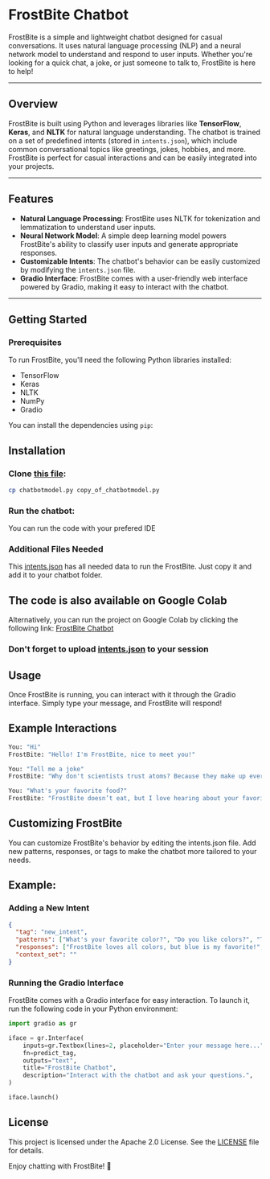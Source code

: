 # FrostBite Chatbot

FrostBite is a simple and lightweight chatbot designed for casual conversations. It uses natural language processing (NLP) and a neural network model to understand and respond to user inputs. Whether you're looking for a quick chat, a joke, or just someone to talk to, FrostBite is here to help!

---

## Overview

FrostBite is built using Python and leverages libraries like **TensorFlow**, **Keras**, and **NLTK** for natural language understanding. The chatbot is trained on a set of predefined intents (stored in `intents.json`), which include common conversational topics like greetings, jokes, hobbies, and more. FrostBite is perfect for casual interactions and can be easily integrated into your projects.

---

## Features

- **Natural Language Processing**: FrostBite uses NLTK for tokenization and lemmatization to understand user inputs.
- **Neural Network Model**: A simple deep learning model powers FrostBite's ability to classify user inputs and generate appropriate responses.
- **Customizable Intents**: The chatbot's behavior can be easily customized by modifying the `intents.json` file.
- **Gradio Interface**: FrostBite comes with a user-friendly web interface powered by Gradio, making it easy to interact with the chatbot.

---

## Getting Started

### Prerequisites

To run FrostBite, you'll need the following Python libraries installed:

- TensorFlow
- Keras
- NLTK
- NumPy
- Gradio

You can install the dependencies using `pip`:

## Installation
### Clone [this file](https://github.com/EyadAi/FrostBiteChatBot/blob/main/chatbotmodel.py):

```Bash
cp chatbotmodel.py copy_of_chatbotmodel.py

```
### Run the chatbot:
You can run the code with your prefered IDE

### Additional Files Needed
This [intents.json](https://github.com/EyadAi/FrostBite-ChatBot/blob/main/intents.json) has all needed data to run the FrostBite. Just copy it and add it to your chatbot folder.

## The code is also available on Google Colab
Alternatively, you can run the project on Google Colab by clicking the following link:
[FrostBite Chatbot](https://colab.research.google.com/drive/1C9JMr_ZXXnPvRZ7Qf6KkaTH0YRjGS7Mx?usp=sharing)

### Don't forget to upload [intents.json](https://github.com/EyadAi/FrostBite-ChatBot/blob/main/intents.json) to your session

## Usage
Once FrostBite is running, you can interact with it through the Gradio interface. Simply type your message, and FrostBite will respond!

## Example Interactions

```Bash
You: "Hi"
FrostBite: "Hello! I'm FrostBite, nice to meet you!"

You: "Tell me a joke"
FrostBite: "Why don't scientists trust atoms? Because they make up everything!"

You: "What's your favorite food?"
FrostBite: "FrostBite doesn’t eat, but I love hearing about your favorite foods!"

```

## Customizing FrostBite
You can customize FrostBite's behavior by editing the intents.json file. Add new patterns, responses, or tags to make the chatbot more tailored to your needs.

## Example: 
### Adding a New Intent
```json
{
  "tag": "new_intent",
  "patterns": ["What's your favorite color?", "Do you like colors?", "Tell me about colors"],
  "responses": ["FrostBite loves all colors, but blue is my favorite!", "Colors are amazing! FrostBite likes them all!"],
  "context_set": ""
}

```
### Running the Gradio Interface
FrostBite comes with a Gradio interface for easy interaction. To launch it, run the following code in your Python environment:

```python
import gradio as gr

iface = gr.Interface(
    inputs=gr.Textbox(lines=2, placeholder="Enter your message here..."),
    fn=predict_tag,
    outputs="text",
    title="FrostBite Chatbot",
    description="Interact with the chatbot and ask your questions.",
)

iface.launch()
```

## License
This project is licensed under the Apache 2.0 License. See the [LICENSE](https://github.com/EyadAi/FrostBiteChatBot/blob/main/LICENSE) file for details.

Enjoy chatting with FrostBite! 🎉
